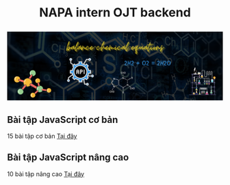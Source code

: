 # <p align="center">NAPA intern OJT backend</p>
<p align="center"> <img src="https://github.com/zukahai/HaiZuka/blob/master/Images/balance-chemical-equations_2.png" alt="bg" /> </p>

## Bài tập JavaScript cơ bản
15 bài tập cơ bản [Tại đây](https://github.com/zukahai/NAPA_intern_OJT_backend_2022/tree/main/BasicExercises)
## Bài tập JavaScript nâng cao
10 bài tập nâng cao [Tại đây](https://github.com/zukahai/NAPA_intern_OJT_backend_2022/tree/main/AdvanceExercises)